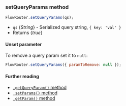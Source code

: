 ### setQueryParams method

```js
FlowRouter.setQueryParams(qs);
```

- `qs` {*String*} - Serialized query string, `{ key: 'val' }`
- Returns {*true*}

#### Unset parameter

To remove a query param set it to `null`:

```js
FlowRouter.setQueryParams({ paramToRemove: null });
```

#### Further reading

- [`.getQueryParam()` method](https://github.com/veliovgroup/flow-router/blob/master/docs/api/getQueryParam.md)
- [`.setParams()` method](https://github.com/veliovgroup/flow-router/blob/master/docs/api/setParams.md)
- [`.getParam()` method](https://github.com/veliovgroup/flow-router/blob/master/docs/api/getParam.md)

